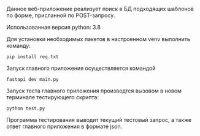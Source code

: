 Данное веб-приложение реализует поиск в БД подходящих шаблонов по форме, присланной по POST-запросу.

Использованная версия python: 3.8

Для установки необходимых пакетов в настроенном venv выполнить команду:

```pip install req.txt```

Запуск главного приложения осуществляется командой

```fastapi dev main.py```

Запуск теста главного приложения производтся вызовом в новом терминале тестирующего скрипта:

```python test.py```

Программа тестирования выводит текущий тестовый запрос, а также ответ главного приложения в формате json.
